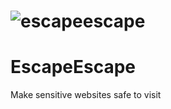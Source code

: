 # ![escapeescape](https://user-images.githubusercontent.com/33349740/116769883-7a6a0f80-aa0d-11eb-9d08-7e9221e8d743.png)
# EscapeEscape
Make sensitive websites safe to visit
